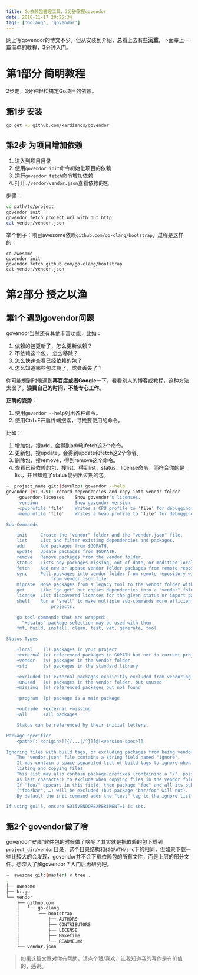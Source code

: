 ```yaml
---
title: Go依赖包管理工具，3分钟掌握govendor
date: 2018-11-17 20:25:34
tags: ['Golang', 'govendor']
---
```




网上写govendor的博文不少，但从安装到介绍，总看上去有些**沉重**，下面奉上一篇简单的教程，3分钟入门。

# 第1部分 简明教程

2步走，3分钟轻松搞定Go项目的依赖。

## 第1步 安装

```bash
go get -u github.com/kardianos/govendor
```

<!--more-->

## 第2步 为项目增加依赖

1. 进入到项目目录
2. 使用`govendor init`命令初始化项目的依赖
3. 运行`govendor fetch`命令增加依赖
4. 打开`./vendor/vendor.json`查看依赖的包

步骤：

```bash
cd path/to/project
govendor init
govendor fetch project_url_with_out_http
cat vendor/vendor.json
```

举个例子：项目awesome依赖`github.com/go-clang/bootstrap`，过程是这样的：

```
cd awesome
govendor init
govendor fetch github.com/go-clang/bootstrap
cat vendor/vendor.json
```

# 第2部分 授之以渔

## 第1个 遇到govendor问题

govendor当然还有其他丰富功能，比如：

1. 依赖的包更新了，怎么更新依赖？
2. 不依赖这个包， 怎么移除？
3. 怎么快速查看已经依赖的包？
4. 怎么知道哪些包过期了，或者丢失了？

你可能想到时候遇到**再百度或者Google**一下，看看别人的博客或教程，这种方法太弱了，**浪费自己的时间，不能专心工作**。

**正确的姿势**：

1. 使用`govendor --help`列出各种命令。
2. 使用Ctrl+F开启终端搜索，寻找要使用的命令。

比如：

1. 增加包，搜add，会得到add和fetch这2个命令。
2. 更新包，搜update，会得到update和fetch这2个命令。
3. 删除包，搜remove，得到remove这个命令。
4. 查看已经依赖的包，搜list，得到list、status、license命令，而符合你的是list，并且知道了status能列出过期的包。

```bash
➜  project_name git:(develop) govendor --help
govendor (v1.0.9): record dependencies and copy into vendor folder
	-govendor-licenses    Show govendor's licenses.
	-version              Show govendor version
	-cpuprofile 'file'    Writes a CPU profile to 'file' for debugging.
	-memprofile 'file'    Writes a heap profile to 'file' for debugging.

Sub-Commands

	init     Create the "vendor" folder and the "vendor.json" file.
	list     List and filter existing dependencies and packages.
	add      Add packages from $GOPATH.
	update   Update packages from $GOPATH.
	remove   Remove packages from the vendor folder.
	status   Lists any packages missing, out-of-date, or modified locally.
	fetch    Add new or update vendor folder packages from remote repository.
	sync     Pull packages into vendor folder from remote repository with revisions
  	             from vendor.json file.
	migrate  Move packages from a legacy tool to the vendor folder with metadata.
	get      Like "go get" but copies dependencies into a "vendor" folder.
	license  List discovered licenses for the given status or import paths.
	shell    Run a "shell" to make multiple sub-commands more efficient for large
	             projects.

	go tool commands that are wrapped:
	  "+status" package selection may be used with them
	fmt, build, install, clean, test, vet, generate, tool

Status Types

	+local    (l) packages in your project
	+external (e) referenced packages in GOPATH but not in current project
	+vendor   (v) packages in the vendor folder
	+std      (s) packages in the standard library

	+excluded (x) external packages explicitly excluded from vendoring
	+unused   (u) packages in the vendor folder, but unused
	+missing  (m) referenced packages but not found

	+program  (p) package is a main package

	+outside  +external +missing
	+all      +all packages

	Status can be referenced by their initial letters.

Package specifier
	<path>[::<origin>][{/...|/^}][@[<version-spec>]]

Ignoring files with build tags, or excluding packages from being vendored:
	The "vendor.json" file contains a string field named "ignore".
	It may contain a space separated list of build tags to ignore when
	listing and copying files.
	This list may also contain package prefixes (containing a "/", possibly
	as last character) to exclude when copying files in the vendor folder.
	If "foo/" appears in this field, then package "foo" and all its sub-packages
	("foo/bar", …) will be excluded (but package "bar/foo" will not).
	By default the init command adds the "test" tag to the ignore list.

If using go1.5, ensure GO15VENDOREXPERIMENT=1 is set.
```

## 第2个 govendor做了啥

govendor“安装”软件包的时候做了啥呢？其实就是把依赖的包下载到`project_dir/vendor`目录，这个目录结构和`$GOPATH/src`下的相同，但如果下载一些比较大的会发现，govendor并不会下载依赖包的所有文件，而是上层的部分文件。想深入了解govendor？入门后再研究吧。

```bash
➜  awesome git:(master) ✗ tree .
.
├── awesome
├── hi.go
└── vendor
    ├── github.com
    │   └── go-clang
    │       └── bootstrap
    │           ├── AUTHORS
    │           ├── CONTRIBUTORS
    │           ├── LICENSE
    │           ├── Makefile
    │           └── README.md
    └── vendor.json
```

> 如果这篇文章对你有帮助，请点个赞/喜欢，让我知道我的写作是有价值的，感谢。